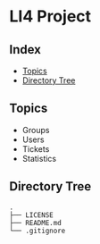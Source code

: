 # LI4 Project

## Index

* [Topics](#Topics)
* [Directory Tree](#Directory-Tree)

## Topics

* Groups
* Users
* Tickets
* Statistics

## Directory Tree

```
.
├── LICENSE
├── README.md
└── .gitignore
```